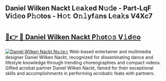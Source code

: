 ## Daniel Wilken Nackt L𝚎a𝚔ed N𝚞𝚍e - Part-LqF Vi𝚍𝚎o P𝚑𝚘tos - H𝚘𝚝 O𝚗𝚕yf𝚊ns L𝚎a𝚔s V4Xc7

# <h2><a href="http://kfel2sq.oniu.top/?m=Daniel+Wilken+Nackt">🔗👉 🔴 Daniel Wilken Nackt P𝚑ot𝚘𝚜 V𝚒d𝚎o</a></h2>

[![Daniel Wilken Nackt Nu𝚍e𝚜](https://i.imgur.com/0qMVB7G.gif)](http://kfel2sq.oniu.top/?m=Daniel+Wilken+Nackt)
Web-based entertainer and multimedia designer Daniel Wilken Nackt, recognized for disseminating dance and lifestyle knowledge through trending choreographies and compact videos. Gifted acrobat partner Daniel Wilken Nackt, famed for their exceptional skills and accomplishments in performing acrobatic feats with partners.  
